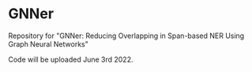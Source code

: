 # GNNer
Repository for "GNNer: Reducing Overlapping in Span-based NER Using Graph Neural Networks"

Code will be uploaded June 3rd 2022.
